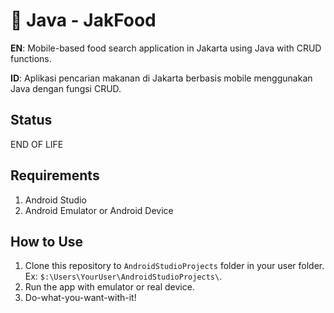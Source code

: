 # 🥑 Java - JakFood
**EN**: Mobile-based food search application in Jakarta using Java with CRUD functions.

**ID**: Aplikasi pencarian makanan di Jakarta berbasis mobile menggunakan Java dengan fungsi CRUD.

## Status
END OF LIFE

## Requirements
1. Android Studio
2. Android Emulator or Android Device

## How to Use
1. Clone this repository to `AndroidStudioProjects` folder in your user folder. Ex: `$:\Users\YourUser\AndroidStudioProjects\`.
2. Run the app with emulator or real device.
3. Do-what-you-want-with-it!
